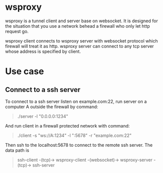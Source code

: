 # wsproxy
wsproxy is a tunnel client and server base on websocket.
It is designed for the situation that you use a network behead a firewall who only let http request go.


wsproxy client connects to wsproxy server with websocket protocol which firewall will treat it as http. wsproxy server can connect to any tcp server whose address is specified by client. 

# Use case

## Connect to a ssh server

To connect to a ssh server listen on example.com:22, run server on a computer A outside the firewall by command:
> ./server -l "0.0.0.0:1234" 

And run client in a firewall protected network with command:
> ./client -s "ws://A:1234" -l ":5678" -r "example.com:22"

Then ssh to the localhost:5678 to connect to the remote ssh server. The data path is
> ssh-client -(tcp)-> 
> wsproxy-client -(websocket)-> 
> wsproxy-server -(tcp)->
> ssh-server
